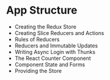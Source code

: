 # App Structure

- Creating the Redux Store
- Creating Slice Reducers and Actions
- Rules of Reducers
- Reducers and Immutable Updates
- Writing Async Login with Thunks
- The React Counter Component
- Component State and Forms
- Providing the Store